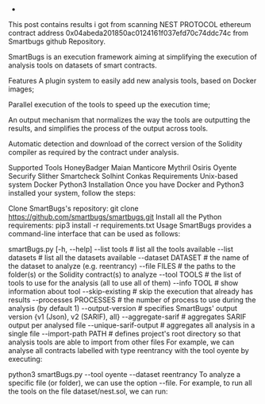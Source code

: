 -
<!---
AnonBugHunter/AnonBugHunter is a ✨ special ✨ repository because its `README.md` (this file) appears on your GitHub profile.
You can click the Preview link to take a look at your changes.
--->
This post contains results i got from scanning NEST PROTOCOL ethereum contract address 0x04abeda201850ac0124161f037efd70c74ddc74c from Smartbugs github Repository. 


SmartBugs is an execution framework aiming at simplifying the execution of analysis tools on datasets of smart contracts.

Features
A plugin system to easily add new analysis tools, based on Docker images;

Parallel execution of the tools to speed up the execution time;

An output mechanism that normalizes the way the tools are outputting the results, and simplifies the process of the output across tools.

Automatic detection and download of the correct version of the Solidity compiler as required by the contract under analysis.

Supported Tools
HoneyBadger
Maian
Manticore
Mythril
Osiris
Oyente
Securify
Slither
Smartcheck
Solhint
Conkas
Requirements
Unix-based system
Docker
Python3
Installation
Once you have Docker and Python3 installed your system, follow the steps:

Clone SmartBugs's repository:
git clone https://github.com/smartbugs/smartbugs.git
Install all the Python requirements:
pip3 install -r requirements.txt
Usage
SmartBugs provides a command-line interface that can be used as follows:

smartBugs.py [-h, --help]
              --list tools          # list all the tools available
              --list datasets       # list all the datasets available
              --dataset DATASET     # the name of the dataset to analyze (e.g. reentrancy)
              --file FILES          # the paths to the folder(s) or the Solidity contract(s) to analyze
              --tool TOOLS          # the list of tools to use for the analysis (all to use all of them) 
              --info TOOL           # show information about tool
              --skip-existing       # skip the execution that already has results
              --processes PROCESSES # the number of process to use during the analysis (by default 1)
              --output-version      # specifies SmartBugs' output version {v1 (Json), v2 (SARIF), all}
              --aggregate-sarif     # aggregates SARIF output per analysed file
              --unique-sarif-output # aggregates all analysis in a single file
              --import-path PATH    # defines project's root directory so that analysis tools are able to import from other files
For example, we can analyse all contracts labelled with type reentrancy with the tool oyente by executing:

python3 smartBugs.py --tool oyente --dataset reentrancy
To analyze a specific file (or folder), we can use the option --file. For example, to run all the tools on the file dataset/nest.sol, we can run:
